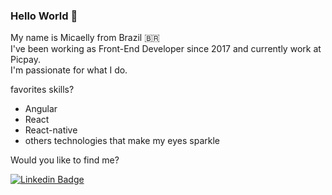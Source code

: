 ### Hello World 💬 

My name is Micaelly from Brazil 🇧🇷 <br/>
I've been working as Front-End Developer since 2017 and currently work at Picpay. <br/>
I'm passionate for what I do.

favorites skills?
- Angular
- React
- React-native
- others technologies that make my eyes sparkle

Would you like to find me?

[![Linkedin Badge](https://img.shields.io/badge/-LinkedIn-blue?style=flat-square&logo=Linkedin&logoColor=white&link=https://www.linkedin.com/in/micaelly-uchoa-santos-a8417a151/)](https://www.linkedin.com/in/micaelly-uchoa-santos-a8417a151/)
